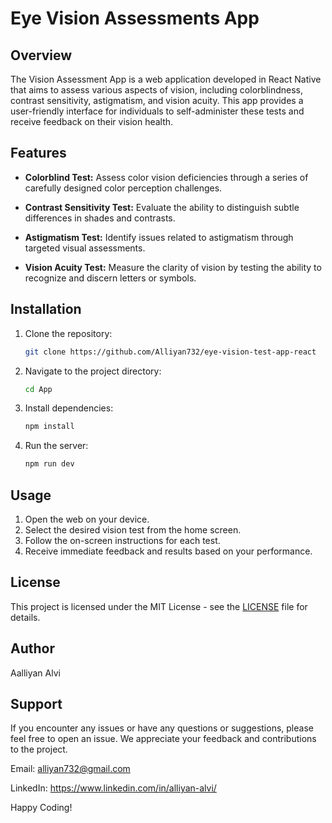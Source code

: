 # Eye Vision Assessments App

## Overview

The Vision Assessment App is a web application developed in React Native that aims to assess various aspects of vision, including colorblindness, contrast sensitivity, astigmatism, and vision acuity. This app provides a user-friendly interface for individuals to self-administer these tests and receive feedback on their vision health.

## Features

- **Colorblind Test:** Assess color vision deficiencies through a series of carefully designed color perception challenges.

- **Contrast Sensitivity Test:** Evaluate the ability to distinguish subtle differences in shades and contrasts.

- **Astigmatism Test:** Identify issues related to astigmatism through targeted visual assessments.

- **Vision Acuity Test:** Measure the clarity of vision by testing the ability to recognize and discern letters or symbols.

## Installation

1. Clone the repository:

   ```bash
   git clone https://github.com/Alliyan732/eye-vision-test-app-react
   ```

2. Navigate to the project directory:
   ```bash
   cd App
   ```
3. Install dependencies:
   ```bash
   npm install
   ```
4. Run the server:
   ```bash
   npm run dev
   ```

## Usage

1. Open the web on your device.
2. Select the desired vision test from the home screen.
3. Follow the on-screen instructions for each test.
4. Receive immediate feedback and results based on your performance.

## License

This project is licensed under the MIT License - see the [LICENSE](LICENSE) file for details.

## Author

Aalliyan Alvi

## Support
If you encounter any issues or have any questions or suggestions, please feel free to open an issue. We appreciate your feedback and contributions to the project.

Email: alliyan732@gmail.com

LinkedIn: https://www.linkedin.com/in/alliyan-alvi/

Happy Coding!

